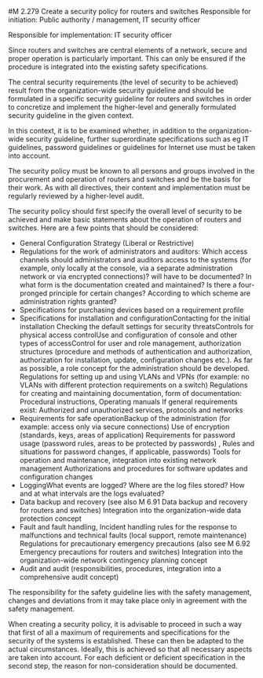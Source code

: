 #M 2.279 Create a security policy for routers and switches
Responsible for initiation: Public authority / management, IT security officer

Responsible for implementation: IT security officer

Since routers and switches are central elements of a network, secure and proper operation is particularly important. This can only be ensured if the procedure is integrated into the existing safety specifications.

The central security requirements (the level of security to be achieved) result from the organization-wide security guideline and should be formulated in a specific security guideline for routers and switches in order to concretize and implement the higher-level and generally formulated security guideline in the given context.

In this context, it is to be examined whether, in addition to the organization-wide security guideline, further superordinate specifications such as eg IT guidelines, password guidelines or guidelines for Internet use must be taken into account.

The security policy must be known to all persons and groups involved in the procurement and operation of routers and switches and be the basis for their work. As with all directives, their content and implementation must be regularly reviewed by a higher-level audit.

The security policy should first specify the overall level of security to be achieved and make basic statements about the operation of routers and switches. Here are a few points that should be considered:

* General Configuration Strategy (Liberal or Restrictive)
* Regulations for the work of administrators and auditors: Which access channels should administrators and auditors access to the systems (for example, only locally at the console, via a separate administration network or via encrypted connections)? will have to be documented? In what form is the documentation created and maintained? Is there a four-pronged principle for certain changes? According to which scheme are administration rights granted?
* Specifications for purchasing devices based on a requirement profile
* Specifications for installation and configurationContacting for the initial installation Checking the default settings for security threatsControls for physical access controlUse and configuration of console and other types of accessControl for user and role management, authorization structures (procedure and methods of authentication and authorization, authorization for installation, update, configuration changes etc.). As far as possible, a role concept for the administration should be developed. Regulations for setting up and using VLANs and VPNs (for example: no VLANs with different protection requirements on a switch) Regulations for creating and maintaining documentation, form of documentation: Procedural instructions, Operating manuals If general requirements exist: Authorized and unauthorized services, protocols and networks
* Requirements for safe operationBackup of the administration (for example: access only via secure connections) Use of encryption (standards, keys, areas of application) Requirements for password usage (password rules, areas to be protected by passwords) , Rules and situations for password changes, if applicable, passwords) Tools for operation and maintenance, integration into existing network management Authorizations and procedures for software updates and configuration changes
* LoggingWhat events are logged? Where are the log files stored? How and at what intervals are the logs evaluated?
* Data backup and recovery (see also M 6.91 Data backup and recovery for routers and switches) Integration into the organization-wide data protection concept
* Fault and fault handling, Incident handling rules for the response to malfunctions and technical faults (local support, remote maintenance) Regulations for precautionary emergency precautions (also see M 6.92 Emergency precautions for routers and switches) Integration into the organization-wide network contingency planning concept
* Audit and audit (responsibilities, procedures, integration into a comprehensive audit concept)


The responsibility for the safety guideline lies with the safety management,   changes and deviations from it may take place only in agreement with the safety management.

When creating a security policy, it is advisable to proceed in such a way that first of all a maximum of requirements and specifications for the security of the systems is established. These can then be adapted to the actual circumstances. Ideally, this is achieved so that all necessary aspects are taken into account. For each deficient or deficient specification in the second step, the reason for non-consideration should be documented.



